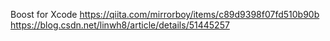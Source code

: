 Boost for Xcode 
https://qiita.com/mirrorboy/items/c89d9398f07fd510b90b
https://blog.csdn.net/linwh8/article/details/51445257
